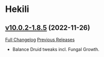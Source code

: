 # Hekili

## [v10.0.2-1.8.5](https://github.com/Hekili/hekili/tree/v10.0.2-1.8.5) (2022-11-26)
[Full Changelog](https://github.com/Hekili/hekili/compare/v10.0.2-1.8.4...v10.0.2-1.8.5) [Previous Releases](https://github.com/Hekili/hekili/releases)

- Balance Druid tweaks incl. Fungal Growth.  
